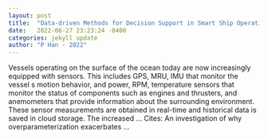 ```yaml
---
layout: post
title:  "Data-driven Methods for Decision Support in Smart Ship Operations"
date:   2022-06-27 23:23:24 -0400
categories: jekyll update
author: "P Han - 2022"
---
```

Vessels operating on the surface of the ocean today are now increasingly equipped with sensors. This includes GPS, MRU, IMU that monitor the vessel s motion behavior, and power, RPM, temperature sensors that monitor the status of components such as engines and thrusters, and anemometers that provide information about the surrounding environment. These sensor measurements are obtained in real-time and historical data is saved in cloud storage. The increased …
Cites: ‪An investigation of why overparameterization exacerbates …‬  
